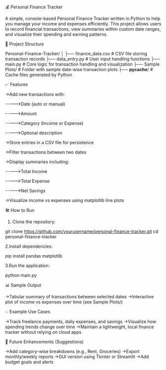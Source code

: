 💰 Personal Finance Tracker

A simple, console-based Personal Finance Tracker written in Python to help you manage your income and expenses efficiently. This project allows users to record financial transactions, view summaries within custom date ranges, and visualize their spending and earning patterns.


📁 Project Structure

Personal-Finance-Tracker/
│
├── finance_data.csv         # CSV file storing transaction records
├── data_entry.py            # User input handling functions
├── main.py                  # Core logic for transaction handling and visualization
├── Sample Plots/            # Folder with sample date-wise transaction plots
├── __pycache__/             # Cache files generated by Python


✅ Features

->Add new transactions with:

----->Date (auto or manual)

----->Amount

----->Category (Income or Expense)

----->Optional description

->Store entries in a CSV file for persistence

->Filter transactions between two dates

->Display summaries including:

----->Total Income

----->Total Expense

----->Net Savings

->Visualize income vs expenses using matplotlib line plots


🛠 How to Run

1. Clone the repository:

git clone https://github.com/yourusername/personal-finance-tracker.git
cd personal-finance-tracker

2.Install dependencies:

pip install pandas matplotlib

3.Run the application:

python main.py


📊 Sample Output

->Tabular summary of transactions between selected dates
->Interactive plot of income vs expenses over time (see Sample Plots/)


💡 Example Use Cases

->Track freelance payments, daily expenses, and savings
->Visualize how spending trends change over time
->Maintain a lightweight, local finance tracker without relying on cloud apps


📌 Future Enhancements (Suggestions)

->Add category-wise breakdowns (e.g., Rent, Groceries)
->Export monthly/weekly reports
->GUI version using Tkinter or Streamlit
->Add budget goals and alerts












